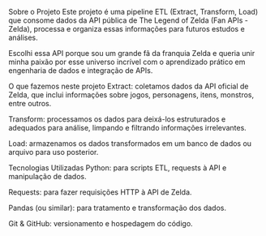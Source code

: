 Sobre o Projeto
Este projeto é uma pipeline ETL (Extract, Transform, Load) que consome dados da API pública de The Legend of Zelda (Fan APIs - Zelda), processa e organiza essas informações para futuros estudos e análises.

Escolhi essa API porque sou um grande fã da franquia Zelda e queria unir minha paixão por esse universo incrível com o aprendizado prático em engenharia de dados e integração de APIs.

O que fazemos neste projeto
Extract: coletamos dados da API oficial de Zelda, que inclui informações sobre jogos, personagens, itens, monstros, entre outros.

Transform: processamos os dados para deixá-los estruturados e adequados para análise, limpando e filtrando informações irrelevantes.

Load: armazenamos os dados transformados em um banco de dados ou arquivo para uso posterior.

Tecnologias Utilizadas
Python: para scripts ETL, requests à API e manipulação de dados.

Requests: para fazer requisições HTTP à API de Zelda.

Pandas (ou similar): para tratamento e transformação dos dados.

Git & GitHub: versionamento e hospedagem do código.
